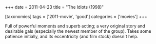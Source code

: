 +++
date = 2011-04-23
title = "The Idiots (1998)"

[taxonomies]
tags = ['2011-movie', 'good']
categories = ['movies']
+++

Full of powerful moments and superb acting; a very original story and
desirable gals (especially the newest member of the group). Takes some
patience initially, and its eccentricity (and film stock) doesn\'t help.
